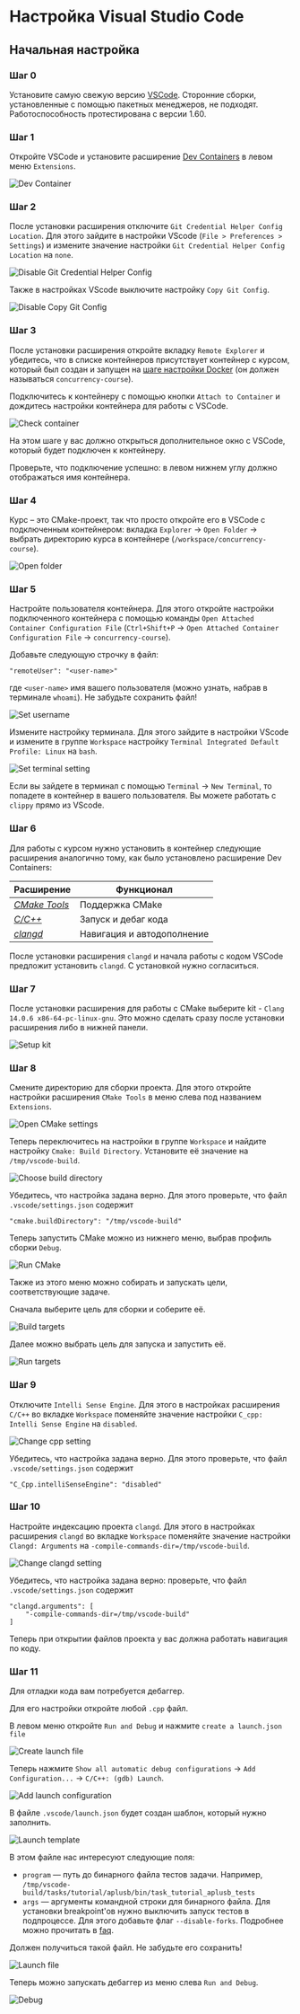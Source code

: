 # Настройка Visual Studio Code

## Начальная настройка

### Шаг 0

Установите самую свежую версию [VSCode](https://code.visualstudio.com/download). Cторонние сборки, установленные с помощью пакетных менеджеров, не подходят. Работоспособность протестирована с версии 1.60. 

### Шаг 1

Откройте VSCode и установите расширение [Dev Containers](https://marketplace.visualstudio.com/items?itemName=ms-vscode-remote.remote-containers) в левом меню `Extensions`.

![Dev Container](https://gitlab.com/Lipovsky/concurrency-course-media/-/raw/main/docs-images/vscode-install-extension.png)

### Шаг 2 
После установки расширения отключите `Git Credential Helper Config Location`. Для этого зайдите в настройки VScode (`File > Preferences > Settings`) и измените значение настройки `Git Credential Helper Config Location` на `none`.

![Disable Git Credential Helper Config](https://gitlab.com/Lipovsky/concurrency-course-media/-/raw/main/docs-images/vscode-set-credentials-helper-setting.png)


Также в настройках VScode выключите настройку `Copy Git Config`.

![Disable Copy Git Config](https://gitlab.com/Lipovsky/concurrency-course-media/-/raw/main/docs-images/vscode-disable-copy-git-config.png)


### Шаг 3

После установки расширения откройте вкладку `Remote Explorer` и убедитесь, что в списке контейнеров присутствует контейнер с курсом, который был создан и запущен на [шаге настройки Docker](docker.md) (он должен называться `concurrency-course`). 

Подключитесь к контейнеру с помощью кнопки `Attach to Container` и дождитесь настройки контейнера для работы с VSCode.

![Check container](https://gitlab.com/Lipovsky/concurrency-course-media/-/raw/main/docs-images/vscode-check-container.png)

На этом шаге у вас должно открыться дополнительное окно с VSCode, который будет подключен к контейнеру.

Проверьте, что подключение успешно: в левом нижнем углу должно отображаться имя контейнера.

### Шаг 4

Курс – это CMake-проект, так что просто откройте его в VSCode с подключенным контейнером: вкладка `Explorer` → `Open Folder` → выбрать директорию курса в контейнере (`/workspace/concurrency-course`).

![Open folder](https://gitlab.com/Lipovsky/concurrency-course-media/-/raw/main/docs-images/vscode-open-folder.png)

### Шаг 5

Настройте пользователя контейнера. Для этого откройте настройки подключенного контейнера с помощью команды `Open Attached Container Configuration File` (`Ctrl+Shift+P` → `Open Attached Container Configuration File` → `concurrency-course`). 

Добавьте следующую строчку в файл:
```
"remoteUser": "<user-name>"
```
где `<user-name>` имя вашего пользователя (можно узнать, набрав в терминале `whoami`). Не забудьте сохранить файл!

![Set username](https://gitlab.com/Lipovsky/concurrency-course-media/-/raw/main/docs-images/vscode-set-username.png)

Измените настройку терминала. Для этого зайдите в настройки VScode и измените в группе `Workspace` настройку `Terminal Integrated Default Profile: Linux` на `bash`.

![Set terminal setting](https://gitlab.com/Lipovsky/concurrency-course-media/-/raw/main/docs-images/vscode-set-terminal-setting.png)

Если вы зайдете в терминал с помощью `Terminal` → `New Terminal`, то попадете в контейнер в вашего пользователя. Вы можете работать с `clippy` прямо из VScode.

### Шаг 6

Для работы с курсом нужно установить в контейнер следующие расширения аналогично тому, как было установлено расширение Dev Containers:

| Расширение | Функционал |
|---|---|
| _[CMake Tools](https://marketplace.visualstudio.com/items?itemName=ms-vscode.cmake-tools)_ | Поддержка CMake |
| _[C/C++](https://marketplace.visualstudio.com/items?itemName=ms-vscode.cpptools)_ | Запуск и дебаг кода |
| _[clangd](https://marketplace.visualstudio.com/items?itemName=llvm-vs-code-extensions.vscode-clangd)_ | Навигация и автодополнение |

После установки расширения `clangd` и начала работы с кодом VSCode предложит установить `clangd`. С установкой нужно согласиться.

### Шаг 7

После установки расширения для работы с CMake выберите kit - `Clang 14.0.6 x86-64-pc-linux-gnu`. Это можно сделать сразу после установки расширения либо в нижней панели.

![Setup kit](https://gitlab.com/Lipovsky/concurrency-course-media/-/raw/main/docs-images/vscode-choose-kit.png)

### Шаг 8

Смените директорию для сборки проекта. Для этого откройте настройки расширения `CMake Tools` в меню слева под названием `Extensions`.

![Open CMake settings](https://gitlab.com/Lipovsky/concurrency-course-media/-/raw/main/docs-images/vscode-open-cmake-settings.png)

Теперь переключитесь на настройки в группе `Workspace` и найдите настройку `Cmake: Build Directory`. Установите её значение на `/tmp/vscode-build`.

![Choose build directory](https://gitlab.com/Lipovsky/concurrency-course-media/-/raw/main/docs-images/vscode-choose-build-dir.png)

Убедитесь, что настройка задана верно. Для этого проверьте, что файл `.vscode/settings.json` содержит
```
"cmake.buildDirectory": "/tmp/vscode-build"
```

Теперь запустить CMake можно из нижнего меню, выбрав профиль сборки `Debug`.

![Run CMake](https://gitlab.com/Lipovsky/concurrency-course-media/-/raw/main/docs-images/vscode-run-cmake.png)

Также из этого меню можно собирать и запускать цели, соответствующие задаче.

Сначала выберите цель для сборки и соберите её.

![Build targets](https://gitlab.com/Lipovsky/concurrency-course-media/-/raw/main/docs-images/vscode-build.png)

Далее можно выбрать цель для запуска и запустить её.

![Run targets](https://gitlab.com/Lipovsky/concurrency-course-media/-/raw/main/docs-images/vscode-run.png)

### Шаг 9

Отключите `Intelli Sense Engine`. Для этого в настройках расширения `C/C++` во вкладке `Workspace` поменяйте значение настройки `C_cpp: Intelli Sense Engine` на `disabled`.

![Change cpp setting](https://gitlab.com/Lipovsky/concurrency-course-media/-/raw/main/docs-images/vscode-disable-intelli.png)

Убедитесь, что настройка задана верно. Для этого проверьте, что файл `.vscode/settings.json` содержит
```
"C_Cpp.intelliSenseEngine": "disabled"
```

### Шаг 10

Настройте индексацию проекта `clangd`. Для этого в настройках расширения `clangd` во вкладке `Workspace` поменяйте значение настройки `Clangd: Arguments` на `-compile-commands-dir=/tmp/vscode-build`. 

![Change clangd setting](https://gitlab.com/Lipovsky/concurrency-course-media/-/raw/main/docs-images/vscode-change-clang-setting.png)

Убедитесь, что настройка задана верно: проверьте, что файл `.vscode/settings.json` содержит
```
"clangd.arguments": [
    "-compile-commands-dir=/tmp/vscode-build"
]
```

Теперь при открытии файлов проекта у вас должна работать навигация по коду.

### Шаг 11

Для отладки кода вам потребуется дебаггер. 

Для его настройки откройте любой `.cpp` файл. 

В левом меню откройте `Run and Debug` и нажмите `create a launch.json file`

![Create launch file](https://gitlab.com/Lipovsky/concurrency-course-media/-/raw/main/docs-images/vscode-create-launch-file.png)

Теперь нажмите `Show all automatic debug configurations` → `Add Configuration...` → `C/C++: (gdb) Launch`. 

![Add launch configuration](https://gitlab.com/Lipovsky/concurrency-course-media/-/raw/main/docs-images/vscode-add-configuration.png)


В файле `.vscode/launch.json` будет создан шаблон, который нужно заполнить. 

![Launch template](https://gitlab.com/Lipovsky/concurrency-course-media/-/raw/main/docs-images/vscode-launch-template.png)

В этом файле нас интересуют следующие поля:
- `program` — путь до бинарного файла тестов задачи. Например, `/tmp/vscode-build/tasks/tutorial/aplusb/bin/task_tutorial_aplusb_tests`
- `args` — аргументы командной строки для бинарного файла. Для установки breakpoint'ов нужно выключить запуск тестов в подпроцессе. Для этого добавьте флаг `--disable-forks`. Подробнее можно прочитать в [faq](faq.md).

Должен получиться такой файл. Не забудьте его сохранить!

![Launch file](https://gitlab.com/Lipovsky/concurrency-course-media/-/raw/main/docs-images/vscode-launch-file.png)

Теперь можно запускать дебаггер из меню слева `Run and Debug`.

![Debug](https://gitlab.com/Lipovsky/concurrency-course-media/-/raw/main/docs-images/vscode-debug.png)
